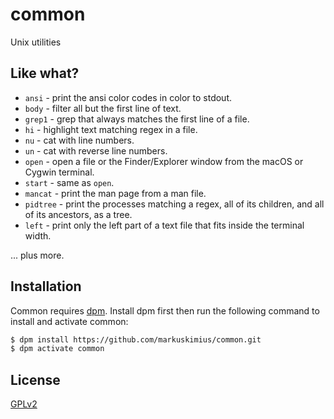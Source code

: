 # common
Unix utilities


## Like what?

* `ansi` - print the ansi color codes in color to stdout.
* `body` - filter all but the first line of text.
* `grep1` - grep that always matches the first line of a file.
* `hi` - highlight text matching regex in a file.
* `nu` - cat with line numbers.
* `un` - cat with reverse line numbers.
* `open` - open a file or the Finder/Explorer window from the macOS or Cygwin
  terminal.
* `start` - same as `open`.
* `mancat` - print the man page from a man file.
* `pidtree` - print the processes matching a regex, all of its children, and
  all of its ancestors, as a tree.
* `left` - print only the left part of a text file that fits inside the
  terminal width.

... plus more.


## Installation

Common requires [dpm].  Install dpm first then run the following command to
install and activate common:

```bash
$ dpm install https://github.com/markuskimius/common.git
$ dpm activate common
```


## License

[GPLv2]


[GPLv2]: <https://github.com/markuskimius/common/blob/main/LICENSE>
  [dpm]: <https://github.com/markuskimius/dpm>

